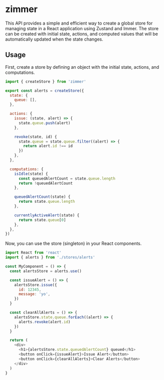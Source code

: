 # zimmer

This API provides a simple and efficient way to create a global store for managing state in a React application using Zustand and Immer. The store can be created with initial state, actions, and computed values that will be automatically updated when the state changes.

## Usage

First, create a store by defining an object with the initial state, actions, and computations.

```javascript
import { createStore } from 'zimmer'

export const alerts = createStore({
  state: {
    queue: [],
  },

  actions: {
    issue: (state, alert) => {
      state.queue.push(alert)
    },

    revoke(state, id) {
      state.queue = state.queue.filter((alert) => {
        return alert.id !== id
      })
    },
  },

  computations: {
    isIdle(state) {
      const queuedAlertCount = state.queue.length
      return !queuedAlertCount
    },

    queuedAlertCount(state) {
      return state.queue.length
    },

    currentlyActiveAlert(state) {
      return state.queue[0]
    },
  },
})
```

Now, you can use the store (singleton) in your React components.

```javascript
import React from 'react'
import { alerts } from './stores/alerts'

const MyComponent = () => {
  const alertsStore = alerts.use()

  const issueAlert = () => {
    alertsStore.issue({
      id: 12345,
      message: 'yo',
    })
  }

  const clearAllAlerts = () => {
    alertsStore.state.queue.forEach((alert) => {
      alerts.revoke(alert.id)
    })
  }

  return (
    <div>
      <h1>{alertsStore.state.queuedAlertCount} queued</h1>
      <button onClick={issueAlert}>Issue Alert</button>
      <button onClick={clearAllAlerts}>Clear Alerts</button>
    </div>
  )
}
```
